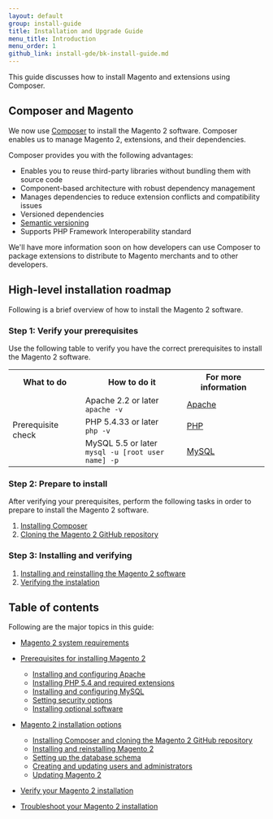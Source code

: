 ```yaml
---
layout: default
group: install-guide
title: Installation and Upgrade Guide
menu_title: Introduction
menu_order: 1
github_link: install-gde/bk-install-guide.md
---
```


This guide discusses how to install Magento and extensions using Composer. 

<h2 id="instgde-overview-composer">Composer and Magento</h2>

We now use <a href="https://getcomposer.org/" target="_blank">Composer</a> to install the Magento 2 software. Composer enables us to manage Magento 2, extensions, and their dependencies.

Composer provides you with the following advantages:

*	Enables you to reuse third-party libraries without bundling them with source code
*	Component-based architecture with robust dependency management
*	Manages dependencies to reduce extension conflicts and compatibility issues
*	Versioned dependencies
*	<a href="https://getcomposer.org/doc/01-basic-usage.md#package-versions" target="_blank">Semantic versioning</a>
*	Supports PHP Framework Interoperability standard

We'll have more information soon on how developers can use Composer to package extensions to distribute to Magento merchants and to other developers.

<h2 id="instgde-overview-roadmap">High-level installation roadmap</h2>

Following is a brief overview of how to install the Magento 2 software.

<h3>Step 1: Verify your prerequisites</h3>

Use the following table to verify you have the correct prerequisites to install the Magento 2 software.

<table>
	<tbody>
		<tr>
			<th>What to do</th>
			<th>How to do it</th>
			<th>For more information</th>
		</tr>
	<tr>
		<td rowspan="3">Prerequisite check</td>
		<td>Apache 2.2 or later<br>
		<code>apache -v</code></td><td><a href="{{ site.gdeurl }}install-gde/prereq/apache.html" target="_blank">Apache</a></td>
	</tr>
	<tr><td>PHP 5.4.33 or later<br>
	<code>php -v</code></td><td><a href="{{ site.gdeurl }}install-gde/prereq/php.html" target="_blank">PHP</a></td></tr>
	<tr><td>MySQL 5.5 or later<br>
	<code>mysql -u [root user name] -p</code></td><td><a href="{{ site.gdeurl }}install-gde/prereq/mysql.html" target="_blank">MySQL</a></td></tr>
	</tr>
</tbody>
</table>

<h3>Step 2: Prepare to install</h3>

After verifying your prerequisites, perform the following tasks in order to prepare to install the Magento 2 software.

1.	<a href="{{ site.gdeurl }}install-gde/install/composer-clone.html#instgde-prereq-compose-install">Installing Composer</a>
2.	<a href="{{ site.gdeurl }}install-gde/install/composer-clone.html#instgde-prereq-compose-clone">Cloning the Magento 2 GitHub repository</a>
	
<h3>Step 3: Installing and verifying</h3>

1.	<a href="{{ site.gdeurl }}install-gde/install/install.html">Installing and reinstalling the Magento 2 software</a>
2.	<a href="{{ site.gdeurl }}install-gde/install/verify.html">Verifying the instalation</a>

<h2 id="instgde-toc">Table of contents</h2>

Following are the major topics in this guide:

*	<a href="{{ site.gdeurl }}install-gde/system-requirements.html">Magento 2 system requirements</a>
*	<a href="{{ site.gdeurl }}install-gde/prereq/prereq-overview.html">Prerequisites for installing Magento 2</a>

	*	<a href="{{ site.gdeurl }}install-gde/prereq/apache.html">Installing and configuring Apache</a> 
	*	<a href="{{ site.gdeurl }}install-gde/prereq/php.html">Installing PHP 5.4 and required extensions</a>
	*	<a href="{{ site.gdeurl }}install-gde/prereq/mysql.html">Installing and configuring MySQL</a>
	*	<a href="{{ site.gdeurl }}install-gde/prereq/security.html">Setting security options</a>
	*	<a href="{{ site.gdeurl }}install-gde/prereq/optional.html">Installing optional software</a>

*	<a href="{{ site.gdeurl }}install-gde/install/install-overview.html">Magento 2 installation options</a>

	*	<a href="{{ site.gdeurl }}install-gde/install/composer-clone.html">Installing Composer and cloning the Magento 2 GitHub repository</a>
	*	<a href="{{ site.gdeurl }}install-gde/install/install.html">Installing and reinstalling Magento 2</a>
	*	<a href="{{ site.gdeurl }}install-gde/install/schema.html">Setting up the database schema</a>
	*	<a href="{{ site.gdeurl }}install-gde/install/admin-users.html">Creating and updating users and administrators</a>
	*	<a href="{{ site.gdeurl }}install-gde/install/update.html">Updating Magento 2</a>

*	<a href="{{ site.gdeurl }}install-gde/install/verify.html">Verify your Magento 2 installation</a>
*	<a href="{{ site.gdeurl }}install-gde/install/tshoot.html">Troubleshoot your Magento 2 installation</a>

